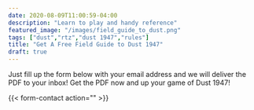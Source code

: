 ```yaml
---
date: 2020-08-09T11:00:59-04:00
description: "Learn to play and handy reference"
featured_image: "/images/field_guide_to_dust.png"
tags: ["dust","rtz","dust 1947","rules"]
title: "Get A Free Field Guide to Dust 1947"
draft: true
---
```

Just fill up the form below with your email address and we will deliver the PDF to your inbox! Get the PDF now and up your game of Dust 1947!


{{< form-contact action=""  >}}
